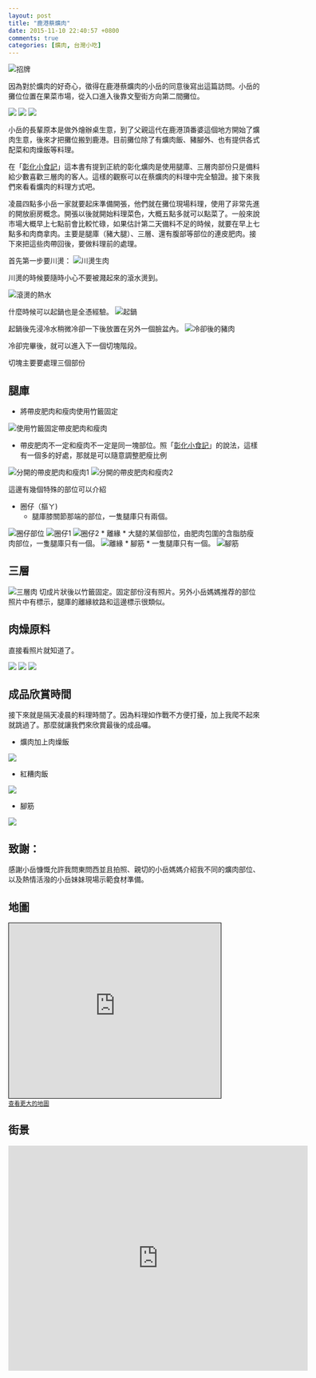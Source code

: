 ```yaml
---
layout: post
title: "鹿港蔡爌肉"
date: 2015-11-10 22:40:57 +0800
comments: true
categories: [爌肉, 台灣小吃]
---
```

<img src="/files/lukang/P1160656.JPG" title="招牌">

因為對於爌肉的好奇心，徵得在鹿港蔡爌肉的小岳的同意後寫出這篇訪問。小岳的攤位位置在果菜市場，從入口進入後靠文聖街方向第二間攤位。

<img src="/files/lukang/P1160405.JPG">
<img src="/files/lukang/P1160668.JPG">
<img src="/files/lukang/P1160669.JPG">

小岳的長輩原本是做外燴辦桌生意，到了父親這代在鹿港頂番婆這個地方開始了爌肉生意，後來才把攤位搬到鹿港。目前攤位除了有爌肉飯、豬腳外、也有提供各式配菜和肉燥飯等料理。

在「[彰化小食記](https://www.facebook.com/ZhangHuaXiaoShiJi/)」這本書有提到正統的彰化爌肉是使用腿庫、三層肉部份只是備料給少數喜歡三層肉的客人。這樣的觀察可以在蔡爌肉的料理中完全驗證。接下來我們來看看爌肉的料理方式吧。

凌晨四點多小岳一家就要起床準備開張，他們就在攤位現場料理，使用了非常先進的開放廚房概念。開張以後就開始料理菜色，大概五點多就可以點菜了。一般來說市場大概早上七點前會比較忙碌，如果估計第二天備料不足的時候，就要在早上七點多和肉商拿肉。主要是腿庫（豬大腿）、三層、還有腹部等部位的連皮肥肉。接下來把這些肉帶回後，要做料理前的處理。

首先第一步要川燙：
<img src="/files/lukang/P1160655.JPG" title="川燙生肉">


川燙的時候要隨時小心不要被濺起來的滾水燙到。

<img src="/files/lukang/P1160665.JPG" title="滾燙的熱水">

什麼時候可以起鍋也是全憑經驗。
<img src="/files/lukang/P1160662.JPG" title="起鍋">

起鍋後先浸冷水稍微冷卻一下後放置在另外一個臉盆內。
<img src="/files/lukang/P1160408.JPG" title="冷卻後的豬肉">

冷卻完畢後，就可以進入下一個切塊階段。


切塊主要要處理三個部份
## 腿庫

* 將帶皮肥肉和瘦肉使用竹籤固定
<img src="/files/lukang/P1160418.JPG" title="使用竹籤固定帶皮肥肉和瘦肉">


* 帶皮肥肉不一定和瘦肉不一定是同一塊部位。照「[彰化小食記](https://www.facebook.com/ZhangHuaXiaoShiJi/)」的說法，這樣有一個多的好處，那就是可以隨意調整肥瘦比例
<img src="/files/lukang/P1160416.JPG" title="分開的帶皮肥肉和瘦肉1">
<img src="/files/lukang/P1160415.JPG" title="分開的帶皮肥肉和瘦肉2">



這邊有幾個特殊的部位可以介紹

* 圈仔（摳ㄚ\)
    * 腿庫膝關節那端的部位，一隻腿庫只有兩個。
<img src="/files/lukang/P11604081.JPG" title="圈仔部位">
<img src="/files/lukang/P1160410.JPG" title="圈仔1">
<img src="/files/lukang/P1160411.JPG" title="圈仔2">
* 離緣
    * 大腿的某個部位，由肥肉包圍的含脂肪瘦肉部位，一隻腿庫只有一個。
<img src="/files/lukang/P1160414.JPG" title="離緣">
* 腳筋
    * 一隻腿庫只有一個。
<img src="/files/lukang/P1160412.JPG" title="腳筋">

## 三層
<img src="/files/lukang/P1160421.JPG" title="三層肉">
切成片狀後以竹籤固定。固定部份沒有照片。另外小岳媽媽推荐的部位照片中有標示，腿庫的離緣紋路和這邊標示很類似。


## 肉燥原料
直接看照片就知道了。

<img src="/files/lukang/P1160666.JPG">
<img src="/files/lukang/P1160422.JPG">
<img src="/files/lukang/P1160423.JPG">

## 成品欣賞時間
接下來就是隔天凌晨的料理時間了。因為料理如作戰不方便打擾，加上我爬不起來就跳過了。那麼就讓我們來欣賞最後的成品囉。

* 爌肉加上肉燥飯
<img src="/files/lukang/P1160401.JPG">

* 紅糟肉飯
<img src="/files/lukang/P1160406.JPG">
    
* 腳筋
<img src="/files/lukang/P1160659.JPG">


## 致謝：
感謝小岳慷慨允許我問東問西並且拍照、親切的小岳媽媽介紹我不同的爌肉部位、以及熱情活潑的小岳妹妹現場示範食材準備。

## 地圖
<iframe width="425" height="350" frameborder="0" scrolling="no" marginheight="0" marginwidth="0" src="http://www.openstreetmap.org/export/embed.html?bbox=120.43901950120926%2C24.04772790157008%2C120.44106870889665%2C24.04907262074934&amp;layer=mapnik&amp;marker=24.048399038221437%2C120.44004410505295" style="border: 1px solid black"></iframe><br/><small><a href="http://www.openstreetmap.org/?mlat=24.04840&amp;mlon=120.44004#map=19/24.04840/120.44004">查看更大的地圖</a></small>

## 街景
<iframe src="https://www.google.com/maps/embed?pb=!1m0!3m2!1sen!2stw!4v1447339986486!6m8!1m7!1s5PniXxMM2gj_2PzE3x1w9A!2m2!1d24.04833167925234!2d120.4400708108823!3f5.490853916829565!4f-12.669155551196823!5f0.7820865974627469" width="600" height="450" frameborder="0" style="border:0" allowfullscreen></iframe>
